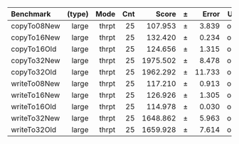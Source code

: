 Benchmark | (type) | Mode | Cnt | Score | ± | Error | Units
:---------|-------:|-----:|----:|------:|---|------:|-----:
copyTo08New | large | thrpt | 25 | 107.953 | ± | 3.839 | ops/s
copyTo16New | large | thrpt | 25 | 132.420 | ± | 0.234 | ops/s
copyTo16Old | large | thrpt | 25 | 124.656 | ± | 1.315 | ops/s
copyTo32New | large | thrpt | 25 | 1975.502 | ± | 8.478 | ops/s
copyTo32Old | large | thrpt | 25 | 1962.292 | ± | 11.733 | ops/s
writeTo08New | large | thrpt | 25 | 117.210 | ± | 0.913 | ops/s
writeTo16New | large | thrpt | 25 | 126.926 | ± | 1.305 | ops/s
writeTo16Old | large | thrpt | 25 | 114.978 | ± | 0.030 | ops/s
writeTo32New | large | thrpt | 25 | 1648.862 | ± | 5.963 | ops/s
writeTo32Old | large | thrpt | 25 | 1659.928 | ± | 7.614 | ops/s
